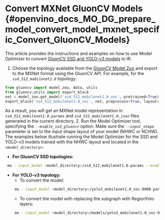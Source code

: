 # Convert MXNet GluonCV Models {#openvino_docs_MO_DG_prepare_model_convert_model_mxnet_specific_Convert_GluonCV_Models}

This article provides the instructions and examples on how to use Model Optimizer to convert [GluonCV SSD and YOLO-v3 models](https://gluon-cv.mxnet.io/model_zoo/detection.html) to IR.

1. Choose the topology available from the [GluonCV Model Zoo](https://gluon-cv.mxnet.io/model_zoo/detection.html) and export to the MXNet format using the GluonCV API. For example, for the *`ssd_512_mobilenet1.0`* topology:
```python
from gluoncv import model_zoo, data, utils
from gluoncv.utils import export_block
net = model_zoo.get_model('ssd_512_mobilenet1.0_voc', pretrained=True)
export_block('ssd_512_mobilenet1.0_voc', net, preprocess=True, layout='HWC')
```
As a result, you will get an MXNet model representation in *`ssd_512_mobilenet1.0.params`* and *`ssd_512_mobilenet1.0.json`* files generated in the current directory.
2. Run the Model Optimizer tool, specifying the *`--enable_ssd_gluoncv`* option. Make sure the *`--input_shape`* parameter is set to the input shape layout of your model (NHWC or NCHW). The examples below illustrate running the Model Optimizer for the SSD and YOLO-v3 models trained with the NHWC layout and located in the *`<model_directory>`*:
* **For GluonCV SSD topologies:**
```sh
 mo --input_model <model_directory>/ssd_512_mobilenet1.0.params --enable_ssd_gluoncv --input_shape [1,512,512,3] --input data --output_dir <OUTPUT_MODEL_DIR>
```
* **For YOLO-v3 topology:**
   * To convert the model:
   ```sh
    mo --input_model <model_directory>/yolo3_mobilenet1.0_voc-0000.params  --input_shape [1,255,255,3] --output_dir <OUTPUT_MODEL_DIR>
   ```
   * To convert the model with replacing the subgraph with RegionYolo layers:
   ```sh
    mo --input_model <model_directory>/models/yolo3_mobilenet1.0_voc-0000.params  --input_shape [1,255,255,3] --transformations_config "front/mxnet/yolo_v3_mobilenet1_voc.json" --output_dir <OUTPUT_MODEL_DIR>
   ```
